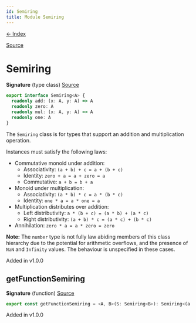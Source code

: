```yaml
---
id: Semiring
title: Module Semiring
---
```


[← Index](.)

[Source](https://github.com/gcanti/fp-ts/blob/master/src/Semiring.ts)

# Semiring

**Signature** (type class) [Source](https://github.com/gcanti/fp-ts/blob/master/src/Semiring.ts#L27-L32)

```ts
export interface Semiring<A> {
  readonly add: (x: A, y: A) => A
  readonly zero: A
  readonly mul: (x: A, y: A) => A
  readonly one: A
}
```

The `Semiring` class is for types that support an addition and multiplication operation.

Instances must satisfy the following laws:

- Commutative monoid under addition:
  - Associativity: `(a + b) + c = a + (b + c)`
  - Identity: `zero + a = a + zero = a`
  - Commutative: `a + b = b + a`
- Monoid under multiplication:
  - Associativity: `(a * b) * c = a * (b * c)`
  - Identity: `one * a = a * one = a`
- Multiplication distributes over addition:
  - Left distributivity: `a * (b + c) = (a * b) + (a * c)`
  - Right distributivity: `(a + b) * c = (a * c) + (b * c)`
- Annihilation: `zero * a = a * zero = zero`

**Note:** The `number` type is not fully law abiding members of this class hierarchy due to the potential
for arithmetic overflows, and the presence of `NaN` and `Infinity` values. The behaviour is
unspecified in these cases.

Added in v1.0.0

## getFunctionSemiring

**Signature** (function) [Source](https://github.com/gcanti/fp-ts/blob/master/src/Semiring.ts#L37-L44)

```ts
export const getFunctionSemiring = <A, B>(S: Semiring<B>): Semiring<(a: A) => B> => { ... }
```

Added in v1.0.0
